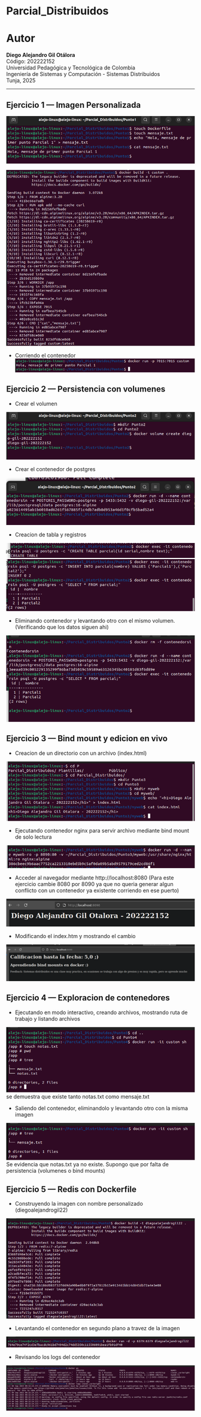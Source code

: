 # Parcial_Distribuidos

# Autor
**Diego Alejandro Gil Otálora**  
Código: 202222152  
Universidad Pedagógica y Tecnológica de Colombia  
Ingeniería de Sistemas y Computación - Sistemas Distribuidos  
Tunja, 2025  

---

## Ejercicio 1 — Imagen Personalizada

![alt text](image.png)

![alt text](image-10.png)

- Corriendo el contenedor
![alt text](image-11.png)


## Ejercicio 2 — Persistencia con volumenes

- Crear el volumen 

![alt text](image-1.png)

- Crear el contenedor de postgres

![alt text](image-2.png)

- Creacion de tabla y registros

![alt text](image-3.png)
![alt text](image-4.png)

- Eliminando contenedor y levantando otro con el mismo volumen. (Verificando que los datos siguen ahi)

![alt text](image-5.png)



## Ejercicio 3 — Bind mount y edicion en vivo

- Creacion de un directorio con un archivo (index.html)

![alt text](image-6.png)

- Ejecutando contenedor nginx para servir archivo mediante bind mount de solo lectura

![alt text](image-7.png)

- Acceder al navegador mediante http://localhost:8080
(Para este ejercicio cambie 8080 por 8090 ya que no queria generar algun conflicto con un contenedor ya existente corriendo en ese puerto)

![alt text](image-8.png)

- Modificando el index.htm y mostrando el cambio 

![alt text](image-12.png)


## Ejercicio 4 — Exploracion de contenedores

- Ejecutando en modo interactivo, creando archivos, mostrando ruta de trabajo y listando archivos

![alt text](image-16.png)
se demuestra que existe tanto notas.txt como mensaje.txt

- Saliendo del contenedor, eliminandolo y levantando otro con la misma imagen

![alt text](image-17.png)
Se evidencia que notas.txt ya no existe. Supongo que por falta de persistencia (volumenes o bind mounts)

## Ejercicio 5 — Redis con Dockerfile

- Construyendo la imagen con nombre personalizado (diegoalejandrogil22)

![alt text](image-13.png)

- Levantando el contenedor en segundo plano a travez de la imagen

![alt text](image-14.png)

- Revisando los logs del contenedor

![alt text](image-15.png)

